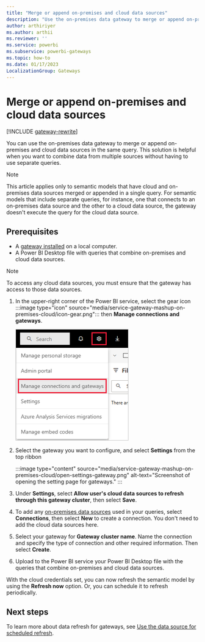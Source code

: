 ```yaml
---
title: "Merge or append on-premises and cloud data sources"
description: "Use the on-premises data gateway to merge or append on-premises and cloud data sources in the same query."
author: arthiriyer
ms.author: arthii
ms.reviewer: ''
ms.service: powerbi
ms.subservice: powerbi-gateways
ms.topic: how-to
ms.date: 01/17/2023
LocalizationGroup: Gateways
---
```


# Merge or append on-premises and cloud data sources

[!INCLUDE [gateway-rewrite](../includes/gateway-rewrite.md)]

You can use the on-premises data gateway to merge or append on-premises and cloud data sources in the same query. This solution is helpful when you want to combine data from multiple sources without having to use separate queries.

> [!NOTE]
> This article applies only to semantic models that have cloud and on-premises data sources merged or appended in a single query. For semantic models that include separate queries, for instance, one that connects to an on-premises data source and the other to a cloud data source, the gateway doesn't execute the query for the cloud data source.

## Prerequisites

- A [gateway installed](/data-integration/gateway/service-gateway-install) on a local computer.
- A Power BI Desktop file with queries that combine on-premises and cloud data sources.

> [!NOTE]
> To access any cloud data sources, you must ensure that the gateway has access to those data sources.

1. In the upper-right corner of the Power BI service, select the gear icon :::image type="icon" source="media/service-gateway-mashup-on-premises-cloud/icon-gear.png"::: then **Manage connections and gateways**.

   ![Screenshot shows the gear icon with its context menu with Manage connections and gateways selected.](media/service-gateway-mashup-on-premises-cloud/manage-gateways.png)

1. Select the gateway you want to configure, and select **Settings** from the top ribbon

    :::image type="content" source="media/service-gateway-mashup-on-premises-cloud/open-settings-gateway.png" alt-text="Screenshot of opening the setting page for gateways." :::

1. Under **Settings**, select **Allow user's cloud data sources to refresh through this gateway cluster**, then select **Save**.

1. To  add any [on-premises data sources](service-gateway-enterprise-manage-scheduled-refresh.md#add-a-data-source) used in your queries, select **Connections**, then select **New** to create a connection. You don't need to add the cloud data sources here.

1. Select your gateway for **Gateway cluster name**. Name the connection and specify the type of connection and other required information. Then select **Create**.

1. Upload to the Power BI service your Power BI Desktop file with the queries that combine on-premises and cloud data sources.

With the cloud credentials set, you can now refresh the semantic model by using the **Refresh now** option. Or, you can schedule it to refresh periodically.

## Next steps

To learn more about data refresh for gateways, see [Use the data source for scheduled refresh](service-gateway-enterprise-manage-scheduled-refresh.md#use-the-data-source-for-scheduled-refresh).
